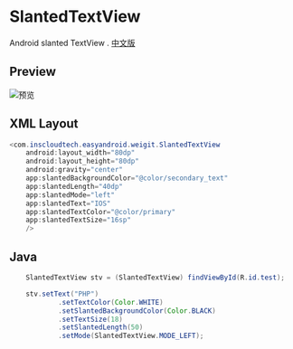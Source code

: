 # SlantedTextView
Android slanted TextView . [中文版](https://github.com/HeZaiJin/SlantedTextView/blob/master/README-cn.md)
## Preview
![预览](https://github.com/HeZaiJin/SlantedTextView/blob/master/screen_shot/screenshot.png)
## XML Layout
```java
<com.inscloudtech.easyandroid.weigit.SlantedTextView
    android:layout_width="80dp"
    android:layout_height="80dp"
    android:gravity="center"
    app:slantedBackgroundColor="@color/secondary_text"
    app:slantedLength="40dp"
    app:slantedMode="left"
    app:slantedText="IOS"
    app:slantedTextColor="@color/primary"
    app:slantedTextSize="16sp"
    />
```
## Java
```java
    SlantedTextView stv = (SlantedTextView) findViewById(R.id.test);

    stv.setText("PHP")
            .setTextColor(Color.WHITE)
            .setSlantedBackgroundColor(Color.BLACK)
            .setTextSize(18)
            .setSlantedLength(50)
            .setMode(SlantedTextView.MODE_LEFT);
```